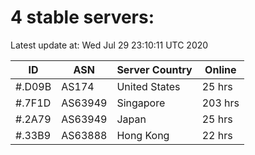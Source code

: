 # 4 stable servers:

Latest update at: Wed Jul 29 23:10:11 UTC 2020

| ID | ASN | Server Country | Online |
| -- | --- | -------------- | ------ |
| #.D09B | AS174 | United States | 25 hrs |
| #.7F1D | AS63949 | Singapore | 203 hrs |
| #.2A79 | AS63949 | Japan | 25 hrs |
| #.33B9 | AS63888 | Hong Kong | 22 hrs |

